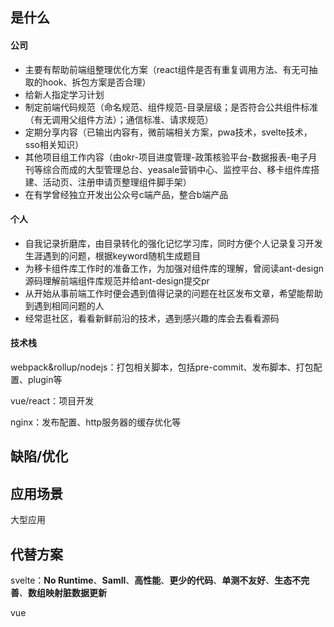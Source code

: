 ## <a id="whatis">是什么</a>
#### 公司

- 主要有帮助前端组整理优化方案（react组件是否有重复调用方法、有无可抽取的hook、拆包方案是否合理）
- 给新人指定学习计划
- 制定前端代码规范（命名规范、组件规范-目录层级；是否符合公共组件标准（有无调用父组件方法）；通信标准、请求规范）
- 定期分享内容（已输出内容有，微前端相关方案，pwa技术，svelte技术，sso相关知识）
- 其他项目组工作内容（由okr-项目进度管理-政策核验平台-数据报表-电子月刊等综合而成的大型管理总台、yeasale营销中心、监控平台、移卡组件库搭建、活动页、注册申请页整理组件脚手架）
- 在有学曾经独立开发出公众号c端产品，整合b端产品

#### 个人

- 自我记录折磨库，由目录转化的强化记忆学习库，同时方便个人记录复习开发生涯遇到的问题，根据keyword随机生成题目
- 为移卡组件库工作时的准备工作，为加强对组件库的理解，曾阅读ant-design源码理解前端组件库规范并给ant-design提交pr
- 从开始从事前端工作时便会遇到值得记录的问题在社区发布文章，希望能帮助到遇到相同问题的人
- 经常逛社区，看看新鲜前沿的技术，遇到感兴趣的库会去看看源码

#### 技术栈

webpack&rollup/nodejs：打包相关脚本，包括pre-commit、发布脚本、打包配置、plugin等

vue/react：项目开发

nginx：发布配置、http服务器的缓存优化等

## <a id="issue">缺陷/优化</a>



## <a id="scenario">应用场景</a>

大型应用

## <a id="replacement">代替方案</a>

svelte：**No Runtime**、**Samll**、**高性能**、**更少的代码**、**单测不友好**、**生态不完善**、**数组映射脏数据更新**

vue


